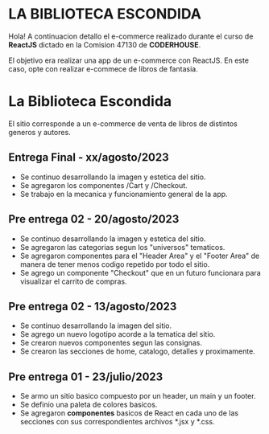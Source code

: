 # LA BIBLIOTECA ESCONDIDA

Hola! A continuacion detallo el e-commerce realizado durante el curso de **ReactJS** dictado en la Comision 47130 de **CODERHOUSE**. 

El objetivo era realizar una app de un e-commerce con ReactJS. En este caso, opte con realizar e-commece de libros de fantasia.


# La Biblioteca Escondida

El sitio corresponde a un e-commerce de venta de libros de distintos generos y autores.


## Entrega Final - xx/agosto/2023

- Se continuo desarrollando la imagen y estetica del sitio.
- Se agregaron los componentes /Cart y /Checkout.
- Se trabajo en la mecanica y funcionamiento general de la app.


## Pre entrega 02 - 20/agosto/2023

- Se continuo desarrollando la imagen y estetica del sitio.
- Se agregaron las categorias segun los "universos" tematicos.
- Se agregaron componentes para el "Header Area" y el "Footer Area" de manera de tener menos codigo repetido por todo el sitio.
- Se agrego un componente "Checkout" que en un futuro funcionara para visualizar el carrito de compras.


## Pre entrega 02 - 13/agosto/2023

- Se continuo desarrollando la imagen del sitio.
- Se agrego un nuevo logotipo acorde a la tematica del sitio.
- Se crearon nuevos componentes segun las consignas.
- Se crearon las secciones de home, catalogo, detalles y proximamente.


## Pre entrega 01 - 23/julio/2023

- Se armo un sitio basico compuesto por un header, un main y un footer. 
- Se definio una paleta de colores basicos.
- Se agregaron **componentes** basicos de React en cada uno de las secciones con sus correspondientes archivos *.jsx y *.css. 